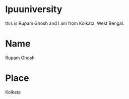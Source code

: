 # lpuuniversity
this is Rupam Ghosh and I am from Kolkata, West Bengal.


# Name 
Rupam Ghosh

# Place
Kolkata
